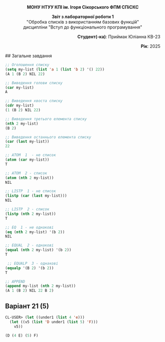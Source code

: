 <p align="center"><b>МОНУ НТУУ КПІ ім. Ігоря Сікорського ФПМ СПіСКС</b></p>
<p align="center">
<b>Звіт з лабораторної роботи 1</b><br/>
"Обробка списків з використанням базових функцій"<br/>
дисципліни "Вступ до функціонального програмування"
</p>
<p align="right"><b>Студент(-ка)</b>: Приймак Юліанна КВ-23</p>
<p align="right"><b>Рік</b>: 2025</p>
## Загальне завдання

```lisp
;; Оголошення списку
(setq my-list (list 'a 1 (list 'b 2) '() 22))
(A 1 (B 2) NIL 22)

;; Виведення голови списку
(car my-list) 
A

;; Виведення хвоста списку
(cdr my-list) 
(1 (B 2) NIL 22)

;; Виведення третього елемента списку
(nth 2 my-list) 
(B 2)

;; Виведення останнього елемента списку
(car (last my-list)) 
22

;; ATOM  1  - не список
(atom (car my-list)) 
T

;; ATOM  2 - список
(atom (nth 2 my-list)) 
NIL

;; LISTP  1 - не список
(listp (car (last my-list))) 
NIL

;; LISTP  2 - список
(listp (nth 2 my-list)) 
T

;; EQ  1 - не однакові
(eq (nth 2 my-list) '(b 2))
NIL

;; EQUAL  2 - однакові
(equal (nth 2 my-list) '(b 2))
T

 ;; EQUALP  3 - однакові
(equalp '(B 2) '(b 2))
T

;; APPEND
(append my-list (nth 2 my-list))
(A 1 (B 2) NIL 22 B 2) 

```
## Варіант 21 (5)
<p align="center">
 
```lisp
CL-USER> (let ((under1 (list 4 'e)))
  (let ((v5 (list 'D under1 (list 5) 'F)))
    v5))

(D (4 E) (5) F)
```
</p>

 
